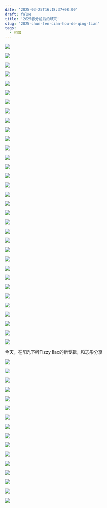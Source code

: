 ```yaml
---
date: '2025-03-25T16:18:37+08:00'
draft: false
title: '2025春分前后的晴天'
slug: "2025-chun-fen-qian-hou-de-qing-tian"
tags:
  - 相簿
---
```


![](https://pic.imgdd.cc/item/67e26647218de299ca9737a8.jpg)

![](https://pic.imgdd.cc/item/67e26647218de299ca9737aa.jpg)

![](https://pic.imgdd.cc/item/67e26647218de299ca9737ab.jpg)

![](https://pic.imgdd.cc/item/67e26647218de299ca9737ac.jpg)

![](https://pic.imgdd.cc/item/67e26647218de299ca9737ad.jpg)

![](https://pic.imgdd.cc/item/67e26647218de299ca9737a9.jpg)

![](https://pic.imgdd.cc/item/67e2690d218de299ca973a41.jpg)

![](https://pic.imgdd.cc/item/67e2690d218de299ca973a43.jpg)

![](https://pic.imgdd.cc/item/67e2690d218de299ca973a46.jpg)

![](https://pic.imgdd.cc/item/67e2696d218de299ca973a72.jpg)

![](https://pic.imgdd.cc/item/67e2696e218de299ca973a76.jpg)

![](https://pic.imgdd.cc/item/67e2696e218de299ca973a74.jpg)

![](https://pic.imgdd.cc/item/67e2696e218de299ca973a73.jpg)

![](https://pic.imgdd.cc/item/67e2696e218de299ca973a75.jpg)

![](https://pic.imgdd.cc/item/67e26aaa218de299ca973b4e.jpg)

![](https://pic.imgdd.cc/item/67e26aaa218de299ca973b4d.jpg)

![](https://pic.imgdd.cc/item/67e26aaa218de299ca973b4c.jpg)

![](https://pic.imgdd.cc/item/67e26aaa218de299ca973b4f.jpg)

![](https://pic.imgdd.cc/item/67e26aaa218de299ca973b50.jpg)

![](https://pic.imgdd.cc/item/67e26aab218de299ca973b51.jpg)

![](https://pic.imgdd.cc/item/67e26afc218de299ca9749d8.jpg)

![](https://pic.imgdd.cc/item/67e26afc218de299ca9749d9.jpg)

![](https://pic.imgdd.cc/item/67e26afc218de299ca9749da.jpg)

![](https://pic.imgdd.cc/item/67e26afc218de299ca9749dc.jpg)

![](https://pic.imgdd.cc/item/67e26afc218de299ca9749db.jpg)

![](https://pic.imgdd.cc/item/67e26b6a218de299ca9749fe.jpg)

![](https://pic.imgdd.cc/item/67e26b6a218de299ca974a00.jpg)

![](https://pic.imgdd.cc/item/67e26b6a218de299ca9749ff.jpg)

![](https://pic.imgdd.cc/item/67e26b6b218de299ca974a03.jpg)

![](https://pic.imgdd.cc/item/67e26ba1218de299ca974a0e.jpg)

![](https://pic.imgdd.cc/item/67e26ba1218de299ca974a0d.jpg)

![](https://pic.imgdd.cc/item/67e26ba1218de299ca974a0a.jpg)

![](https://pic.imgdd.cc/item/67e26ba1218de299ca974a0c.jpg)

今天，在阳光下听Tizzy Bac的新专辑，和志彤分享

![](https://pic.imgdd.cc/item/67e26ba1218de299ca974a0f.jpg)

![](https://pic.imgdd.cc/item/67e26c0c218de299ca974a88.jpg)

![](https://pic.imgdd.cc/item/67e26c0c218de299ca974a89.jpg)

![](https://pic.imgdd.cc/item/67e26c0c218de299ca974a86.jpg)

![](https://pic.imgdd.cc/item/67e26c0c218de299ca974a8c.jpg)

![](https://pic.imgdd.cc/item/67e26c0c218de299ca974a8b.jpg)

![](https://pic.imgdd.cc/item/67e26c0c218de299ca974a85.jpg)

![](https://pic.imgdd.cc/item/67e26c5e218de299ca974b97.jpg)

![](https://pic.imgdd.cc/item/67e26c5e218de299ca974b96.jpg)

![](https://pic.imgdd.cc/item/67e26c5d218de299ca974b95.jpg)

![](https://pic.imgdd.cc/item/67e26c5d218de299ca974b94.jpg)

![](https://pic.imgdd.cc/item/67e26c5e218de299ca974b98.jpg)

![](https://pic.imgdd.cc/item/67e26c5d218de299ca974b93.jpg)

![](https://pic.imgdd.cc/item/67e26c9a218de299ca974bb2.jpg)

![](https://pic.imgdd.cc/item/67e26c9a218de299ca974bb0.jpg)

![](https://pic.imgdd.cc/item/67e26c9a218de299ca974bb1.jpg)
